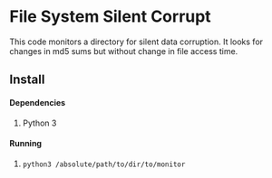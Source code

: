 # File System Silent Corrupt
This code monitors a directory for silent data corruption.
It looks for changes in md5 sums but without change in file access time.

## Install
#### Dependencies
1. Python 3

#### Running
1. `python3 /absolute/path/to/dir/to/monitor`
